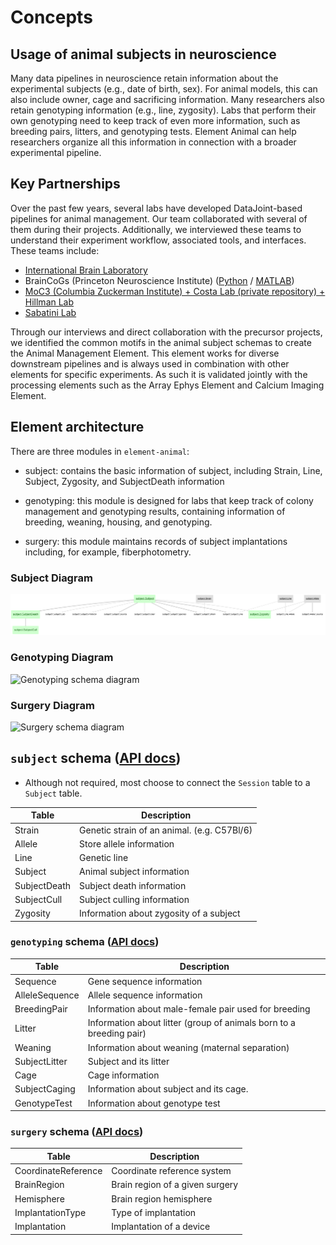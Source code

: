 # Concepts

## Usage of animal subjects in neuroscience

Many data pipelines in neuroscience retain information about the experimental subjects (e.g., date of birth, sex). For animal models, this can also include owner, cage and sacrificing information. Many researchers also retain genotyping information (e.g., line, zygosity). Labs that perform their own genotyping need to keep track of even more information, such as breeding pairs, litters, and genotyping tests. Element Animal can help researchers organize all this information in connection with a broader experimental pipeline.

## Key Partnerships

Over the past few years, several labs have developed DataJoint-based pipelines for animal management. Our team collaborated with several of them during their projects. Additionally, we interviewed these teams to understand their experiment workflow, associated tools, and interfaces. These teams include:

- [International Brain Laboratory](https://github.com/int-brain-lab/IBL-pipeline)
- BrainCoGs (Princeton Neuroscience Institute) ([Python](https://github.com/BrainCOGS/U19-pipeline_python) / [MATLAB](https://github.com/BrainCOGS/U19-pipeline-matlab))
- [MoC3 (Columbia Zuckerman Institute) + Costa Lab (private repository) + Hillman Lab](https://github.com/ZuckermanBrain/datajoint-hillman)
- [Sabatini Lab](https://github.com/bernardosabatinilab/sabatini-datajoint-pipeline)

Through our interviews and direct collaboration with the precursor projects, we identified the common motifs in the animal subject schemas to create the Animal Management Element. This element works for diverse downstream pipelines and is always used in combination with other elements for specific experiments. As such it is validated jointly with the processing elements such as the Array Ephys Element and Calcium Imaging Element.

## Element architecture

There are three modules in `element-animal`:

- subject: contains the basic information of subject, including Strain, Line, Subject, Zygosity, and SubjectDeath information

- genotyping: this module is designed for labs that keep track of colony management and genotyping results, containing information of breeding, weaning, housing, and genotyping.

- surgery: this module maintains records of subject implantations including, for
example, fiberphotometry.

### Subject Diagram

![Subject schema diagram](https://raw.githubusercontent.com/datajoint/element-animal/main/images/subject_diagram.svg)

### Genotyping Diagram

![Genotyping schema diagram](https://raw.githubusercontent.com/datajoint/element-animal/main/images/genotyping_diagram.svg)

### Surgery Diagram

![Surgery schema diagram](https://raw.githubusercontent.com/datajoint/element-animal/main/images/surgery_diagram.svg)

## `subject` schema ([API docs](https://datajoint.com/docs/elements/element-animal/api/element_animal/subject))

- Although not required, most choose to connect the `Session` table to a `Subject` table.

| Table        | Description                                 |
| ------------ | ------------------------------------------- |
| Strain       | Genetic strain of an animal. (e.g. C57Bl/6) |
| Allele       | Store allele information                    |
| Line         | Genetic line                                |
| Subject      | Animal subject information                  |
| SubjectDeath | Subject death information                   |
| SubjectCull  | Subject culling information                 |
| Zygosity     | Information about zygosity of a subject     |

### `genotyping` schema ([API docs](https://datajoint.com/docs/elements/element-animal/api/element_animal/genotyping))

| Table          | Description                                                         |
| -------------- | ------------------------------------------------------------------- |
| Sequence       | Gene sequence information                                           |
| AlleleSequence | Allele sequence information                                         |
| BreedingPair   | Information about male-female pair used for breeding                |
| Litter         | Information about litter (group of animals born to a breeding pair) |
| Weaning        | Information about weaning (maternal separation)                     |
| SubjectLitter  | Subject and its litter                                              |
| Cage           | Cage information                                                    |
| SubjectCaging  | Information about subject and its cage.                             |
| GenotypeTest   | Information about genotype test                                     |

### `surgery` schema ([API docs](https://datajoint.com/docs/elements/element-animal/api/element_animal/surgery))

| Table               | Description                                                    |
| ------------------- | -------------------------------------------------------------- |
| CoordinateReference | Coordinate reference system                                    |
| BrainRegion         | Brain region of a given surgery                                |
| Hemisphere          | Brain region hemisphere                                        |
| ImplantationType    | Type of implantation                                           |
| Implantation        | Implantation of a device                                       |
